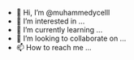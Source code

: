 - 👋 Hi, I’m @muhammedycelll
- 👀 I’m interested in ...
- 🌱 I’m currently learning ...
- 💞️ I’m looking to collaborate on ...
- 📫 How to reach me ...

<!---
muhammedycelll/muhammedycelll is a ✨ special ✨ repository because its `README.md` (this file) appears on your GitHub profile.
You can click the Preview link to take a look at your changes.
--->
